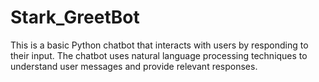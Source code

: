 # Stark_GreetBot
This is a basic Python chatbot that interacts with users by responding to their input. The chatbot uses natural language processing techniques to understand user messages and provide relevant responses.
